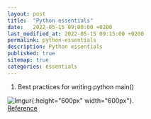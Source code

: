```yaml
---
layout: post
title:  "Python essentials"
date:   2022-05-15 09:00:00 +0200
last_modified_at: 2022-05-15 09:15:00 +0200
permalink: python-essentials
description: Python essentials 
published: true
sitemap: true
categories: essentials
---
```



1. Best practices for writing python main()


![Imgur](/assets/images_for_the_posts/2022-05-15-python_essentials-python_best_practices.png){:height="600px" width="600px"}. 
<br>
[Reference](https://www.youtube.com/watch?v=lOeIDvyRUQs)
